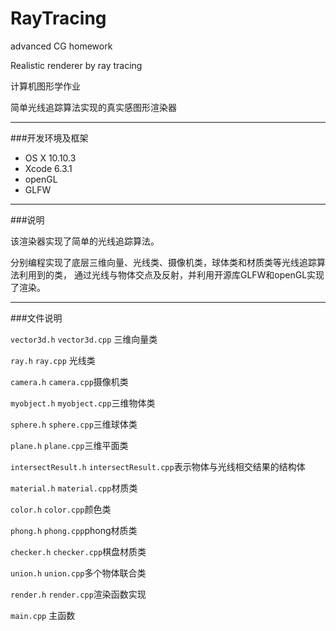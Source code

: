 # RayTracing
advanced CG homework

Realistic renderer by ray tracing

计算机图形学作业

简单光线追踪算法实现的真实感图形渲染器

-----------------------------------------

###开发环境及框架

* OS X 10.10.3
* Xcode 6.3.1
* openGL
* GLFW


--------------------

###说明

该渲染器实现了简单的光线追踪算法。

分别编程实现了底层三维向量、光线类、摄像机类，球体类和材质类等光线追踪算法利用到的类，
通过光线与物体交点及反射，并利用开源库GLFW和openGL实现了渲染。

--------

###文件说明

`vector3d.h` `vector3d.cpp` 三维向量类

`ray.h` `ray.cpp` 光线类

`camera.h` `camera.cpp`摄像机类

`myobject.h` `myobject.cpp`三维物体类

`sphere.h` `sphere.cpp`三维球体类

`plane.h` `plane.cpp`三维平面类

`intersectResult.h` `intersectResult.cpp`表示物体与光线相交结果的结构体

`material.h` `material.cpp`材质类

`color.h` `color.cpp`颜色类

`phong.h` `phong.cpp`phong材质类

`checker.h` `checker.cpp`棋盘材质类

`union.h` `union.cpp`多个物体联合类

`render.h` `render.cpp`渲染函数实现

`main.cpp` 主函数
